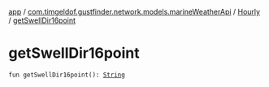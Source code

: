 [app](../../index.md) / [com.timgeldof.gustfinder.network.models.marineWeatherApi](../index.md) / [Hourly](index.md) / [getSwellDir16point](./get-swell-dir16point.md)

# getSwellDir16point

`fun getSwellDir16point(): `[`String`](https://kotlinlang.org/api/latest/jvm/stdlib/kotlin/-string/index.html)